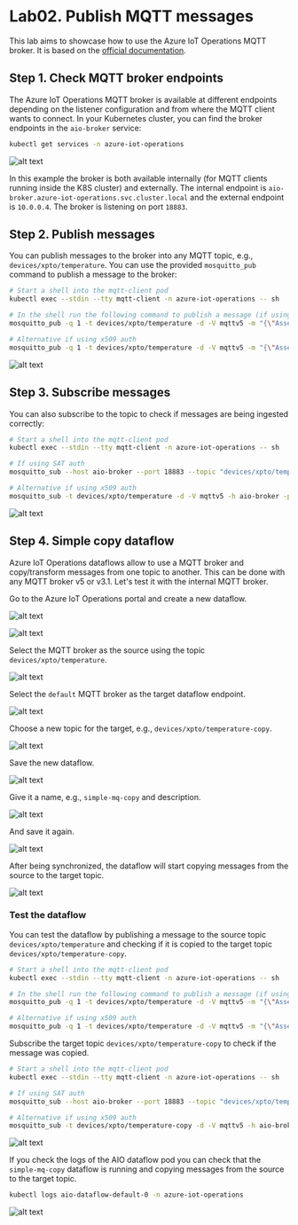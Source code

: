# Lab02. Publish MQTT messages

This lab aims to showcase how to use the Azure IoT Operations MQTT broker. It is based on the [official documentation](https://learn.microsoft.com/en-us/azure/iot-operations/manage-mqtt-broker/overview-iot-mq).


## Step 1. Check MQTT broker endpoints

The Azure IoT Operations MQTT broker is available at different endpoints depending on the listener configuration and from where the MQTT client wants to connect. In your Kubernetes cluster, you can find the broker endpoints in the `aio-broker` service:

```bash
kubectl get services -n azure-iot-operations
```

![alt text](docs/assets/endpoints.png)

In this example the broker is both available internally (for MQTT clients running inside the K8S cluster) and externally. The internal endpoint is `aio-broker.azure-iot-operations.svc.cluster.local` and the external endpoint is `10.0.0.4`. The broker is listening on port `18883`.


## Step 2. Publish messages

You can publish messages to the broker into any MQTT topic, e.g., `devices/xpto/temperature`. You can use the provided `mosquitto_pub` command to publish a message to the broker:

```bash
# Start a shell into the mqtt-client pod
kubectl exec --stdin --tty mqtt-client -n azure-iot-operations -- sh

# In the shell run the following command to publish a message (if using SAT auth)
mosquitto_pub -q 1 -t devices/xpto/temperature -d -V mqttv5 -m "{\"AssetId\":\"xpto-01\",\"Temperature\":55.3}" -i xpto-01 -h aio-broker -p 18883 --cafile /var/run/certs/ca.crt -D CONNECT authentication-method 'K8S-SAT' -D CONNECT authentication-data $(cat /var/run/secrets/tokens/broker-sat)

# Alternative if using x509 auth
mosquitto_pub -q 1 -t devices/xpto/temperature -d -V mqttv5 -m "{\"AssetId\":\"xpto-01\",\"Temperature\":55.3}" -i xpto-01 -h aio-broker -p 18883 --cert /tmp/foo.crt --key /tmp/foo.key --cafile /tmp/chain_server_client.pem
```

![alt text](docs/assets/publish.png)


## Step 3. Subscribe messages

You can also subscribe to the topic to check if messages are being ingested correctly:

```bash
# Start a shell into the mqtt-client pod
kubectl exec --stdin --tty mqtt-client -n azure-iot-operations -- sh

# If using SAT auth
mosquitto_sub --host aio-broker --port 18883 --topic "devices/xpto/temperature" -v --debug --cafile /var/run/certs/ca.crt -D CONNECT authentication-method 'K8S-SAT' -D CONNECT authentication-data $(cat /var/run/secrets/tokens/broker-sat)

# Alternative if using x509 auth
mosquitto_sub -t devices/xpto/temperature -d -V mqttv5 -h aio-broker -p 18883 --cert /tmp/foo.crt --key /tmp/foo.key --cafile /tmp/chain_server_client.pem
```

![alt text](docs/assets/subscribe.png)


## Step 4. Simple copy dataflow

Azure IoT Operations dataflows allow to use a MQTT broker and copy/transform messages from one topic to another. This can be done with any MQTT broker v5 or v3.1. Let's test it with the internal MQTT broker.

Go to the Azure IoT Operations portal and create a new dataflow.

![alt text](docs/assets/create-1.png)

![alt text](docs/assets/create-2.png)

Select the MQTT broker as the source using the topic `devices/xpto/temperature`.

![alt text](docs/assets/source.png)


Select the `default` MQTT broker as the target dataflow endpoint.

![alt text](docs/assets/target.png)

Choose a new topic for the target, e.g., `devices/xpto/temperature-copy`.

![alt text](docs/assets/target-topic.png)

Save the new dataflow.

![alt text](docs/assets/save.png)

Give it a name, e.g., `simple-mq-copy` and description.

![alt text](docs/assets/name.png)

And save it again.

![alt text](docs/assets/save-2.png)

After being synchronized, the dataflow will start copying messages from the source to the target topic.

![alt text](docs/assets/sync.png)


### Test the dataflow

You can test the dataflow by publishing a message to the source topic `devices/xpto/temperature` and checking if it is copied to the target topic `devices/xpto/temperature-copy`.

```bash
# Start a shell into the mqtt-client pod
kubectl exec --stdin --tty mqtt-client -n azure-iot-operations -- sh

# In the shell run the following command to publish a message (if using SAT auth)
mosquitto_pub -q 1 -t devices/xpto/temperature -d -V mqttv5 -m "{\"AssetId\":\"xpto-01\",\"Temperature\":55.3}" -i xpto-01 -h aio-broker -p 18883 --cafile /var/run/certs/ca.crt -D CONNECT authentication-method 'K8S-SAT' -D CONNECT authentication-data $(cat /var/run/secrets/tokens/broker-sat)

# Alternative if using x509 auth
mosquitto_pub -q 1 -t devices/xpto/temperature -d -V mqttv5 -m "{\"AssetId\":\"xpto-01\",\"Temperature\":55.3}" -i xpto-01 -h aio-broker -p 18883 --cert /tmp/foo.crt --key /tmp/foo.key --cafile /tmp/chain_server_client.pem
```

Subscribe the target topic `devices/xpto/temperature-copy` to check if the message was copied.

```bash
# Start a shell into the mqtt-client pod
kubectl exec --stdin --tty mqtt-client -n azure-iot-operations -- sh

# If using SAT auth
mosquitto_sub --host aio-broker --port 18883 --topic "devices/xpto/temperature-copy" -v --debug --cafile /var/run/certs/ca.crt -D CONNECT authentication-method 'K8S-SAT' -D CONNECT authentication-data $(cat /var/run/secrets/tokens/broker-sat)

# Alternative if using x509 auth
mosquitto_sub -t devices/xpto/temperature-copy -d -V mqttv5 -h aio-broker -p 18883 --cert /tmp/foo.crt --key /tmp/foo.key --cafile /tmp/chain_server_client.pem
```

![alt text](docs/assets/test.png)

If you check the logs of the AIO dataflow pod you can check that the `simple-mq-copy` dataflow is running and copying messages from the source to the target topic.

```bash
kubectl logs aio-dataflow-default-0 -n azure-iot-operations
```

![alt text](docs/assets/pod.png)
